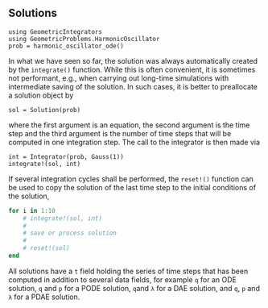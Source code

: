 ## Solutions

```@setup 1
using GeometricIntegrators
using GeometricProblems.HarmonicOscillator
prob = harmonic_oscillator_ode()
```

In what we have seen so far, the solution was always automatically created by
the `integrate()` function. While this is often convenient, it is sometimes not
performant, e.g., when carrying out long-time simulations with intermediate
saving of the solution.
In such cases, it is better to preallocate a solution object by
```@example 1
sol = Solution(prob)
```
where the first argument is an equation, the second argument is the time step
and the third argument is the number of time steps that will be computed in one
integration step.
The call to the integrator is then made via
```@example 1
int = Integrator(prob, Gauss(1))
integrate!(sol, int)
```
If several integration cycles shall be performed, the `reset!()` function can be
used to copy the solution of the last time step to the initial conditions of the
solution,
```julia
for i in 1:10
    # integrate!(sol, int)
    #
    # save or process solution
    #
    # reset!(sol)
end
```
All solutions have a `t` field holding the series of time steps that has been
computed in addition to several data fields, for example `q` for an ODE solution,
`q` and `p` for a PODE solution, `q`and `λ` for a DAE solution, and `q`, `p` and
`λ` for a PDAE solution.
